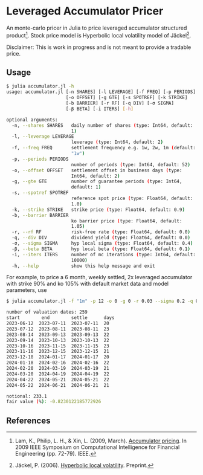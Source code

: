 # Leveraged Accumulator Pricer

An monte-carlo pricer in Julia to price leveraged accumulator structured product[^1]. Stock price model is Hyperbolic local volatility model of Jäckel[^2].

Disclaimer: 
This is work in progress and is not meant to provide a tradable price.

## Usage
```bash
$ julia accumulator.jl -h
usage: accumulator.jl [-n SHARES] [-l LEVERAGE] [-f FREQ] [-p PERIODS]
                      [-o OFFSET] [-g GTE] [-s SPOTREF] [-k STRIKE]
                      [-b BARRIER] [-r RF] [-q DIV] [-σ SIGMA]
                      [-β BETA] [-i ITERS] [-h]

optional arguments:
  -n, --shares SHARES   daily number of shares (type: Int64, default:
                        1)
  -l, --leverage LEVERAGE
                        leverage (type: Int64, default: 2)
  -f, --freq FREQ       settlement frequency e.g. 1w, 2w, 1m (default:
                        "1w")
  -p, --periods PERIODS
                        number of periods (type: Int64, default: 52)
  -o, --offset OFFSET   settlement offset in business days (type:
                        Int64, default: 2)
  -g, --gte GTE         number of guarantee periods (type: Int64,
                        default: 1)
  -s, --spotref SPOTREF
                        reference spot price (type: Float64, default:
                        1.0)
  -k, --strike STRIKE   strike price (type: Float64, default: 0.9)
  -b, --barrier BARRIER
                        ko barrier price (type: Float64, default:
                        1.05)
  -r, --rf RF           risk-free rate (type: Float64, default: 0.0)
  -q, --div DIV         dividend yield (type: Float64, default: 0.0)
  -σ, --sigma SIGMA     hyp local sigma (type: Float64, default: 0.4)
  -β, --beta BETA       hyp local beta (type: Float64, default: 0.1)
  -i, --iters ITERS     number of mc iterations (type: Int64, default:
                        10000)
  -h, --help            show this help message and exit
  ```

For example, to price a 6 month, weekly settled, 2x leveraged accumulator with strike 90% and ko 105% with default market data and model parameters, use

```bash
$ julia accumulator.jl -f "1m" -p 12 -o 0 -g 0 -r 0.03 --sigma 0.2 -q 0.0 -i 100000 -i 100000

number of valuation dates: 259
start        end        settle      days
2023-06-12  2023-07-11  2023-07-11  20
2023-07-12  2023-08-11  2023-08-11  23
2023-08-14  2023-09-13  2023-09-13  22
2023-09-14  2023-10-13  2023-10-13  22
2023-10-16  2023-11-15  2023-11-15  23
2023-11-16  2023-12-15  2023-12-15  21
2023-12-18  2024-01-17  2024-01-17  20
2024-01-18  2024-02-16  2024-02-16  22
2024-02-20  2024-03-19  2024-03-19  21
2024-03-20  2024-04-19  2024-04-19  22
2024-04-22  2024-05-21  2024-05-21  22
2024-05-22  2024-06-21  2024-06-21  21

notional: 233.1
fair value (%): -0.8230122185772926
```

## References
[^1]: Lam, K., Philip, L. H., & Xin, L. (2009, March). [Accumulator pricing](https://hub.hku.hk/bitstream/10722/132834/2/Content.pdf). In 2009 IEEE Symposium on Computational Intelligence for Financial Engineering (pp. 72-79). IEEE. 
[^2]: Jäckel, P. (2006). [Hyperbolic local volatility](http://www.jaeckel.org/HyperbolicLocalVolatility.pdf). Preprint.
